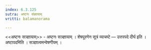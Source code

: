 ```yaml
---
index: 6.3.125
sutra: अष्टनः संज्ञायाम्
vritti: balamanorama

---
```

<<अष्टनः सञ्ज्ञायाम्>> - अष्टनः सञ्ज्ञायाम् । शेषपूरणेन सूत्रं व्याचष्टे — उत्तरपदे दीर्घ इति । अष्टापदमिति । सञ्ज्ञात्वमन्वेषणीयम् । 